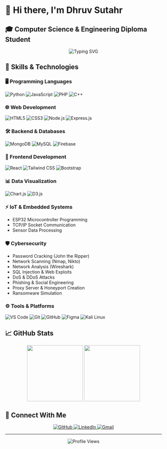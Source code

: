 # 👋 Hi there, I'm Dhruv Sutahr
## 🎓 Computer Science & Engineering Diploma Student

<div align="center">
  <img src="https://readme-typing-svg.herokuapp.com?font=Fira+Code&pause=1000&color=2D9EF7&center=true&vCenter=true&width=435&lines=Full+Stack+Developer;IoT+Enthusiast;Cybersecurity+Researcher" alt="Typing SVG" />
</div>

## 🚀 Skills & Technologies

### 🖥 Programming Languages
![Python](https://img.shields.io/badge/Python-3776AB?style=for-the-badge&logo=python&logoColor=white)
![JavaScript](https://img.shields.io/badge/JavaScript-F7DF1E?style=for-the-badge&logo=javascript&logoColor=black)
![PHP](https://img.shields.io/badge/PHP-777BB4?style=for-the-badge&logo=php&logoColor=white)
![C++](https://img.shields.io/badge/C++-00599C?style=for-the-badge&logo=c%2B%2B&logoColor=white)

### 🌐 Web Development
![HTML5](https://img.shields.io/badge/HTML5-E34F26?style=for-the-badge&logo=html5&logoColor=white)
![CSS3](https://img.shields.io/badge/CSS3-1572B6?style=for-the-badge&logo=css3&logoColor=white)
![Node.js](https://img.shields.io/badge/Node.js-43853D?style=for-the-badge&logo=node.js&logoColor=white)
![Express.js](https://img.shields.io/badge/Express.js-404D59?style=for-the-badge)

### 🛠️ Backend & Databases
![MongoDB](https://img.shields.io/badge/MongoDB-4EA94B?style=for-the-badge&logo=mongodb&logoColor=white)
![MySQL](https://img.shields.io/badge/MySQL-00000F?style=for-the-badge&logo=mysql&logoColor=white)
![Firebase](https://img.shields.io/badge/Firebase-039BE5?style=for-the-badge&logo=Firebase&logoColor=white)

### 🎨 Frontend Development
![React](https://img.shields.io/badge/React-20232A?style=for-the-badge&logo=react&logoColor=61DAFB)
![Tailwind CSS](https://img.shields.io/badge/Tailwind_CSS-38B2AC?style=for-the-badge&logo=tailwind-css&logoColor=white)
![Bootstrap](https://img.shields.io/badge/Bootstrap-563D7C?style=for-the-badge&logo=bootstrap&logoColor=white)

### 📊 Data Visualization
![Chart.js](https://img.shields.io/badge/Chart.js-FF6384?style=for-the-badge&logo=chart.js&logoColor=white)
![D3.js](https://img.shields.io/badge/D3.js-F9A03C?style=for-the-badge&logo=d3.js&logoColor=white)

### ⚡ IoT & Embedded Systems
- ESP32 Microcontroller Programming
- TCP/IP Socket Communication
- Sensor Data Processing

### 🛡 Cybersecurity
- Password Cracking (John the Ripper)
- Network Scanning (Nmap, Nikto)
- Network Analysis (Wireshark)
- SQL Injection & Web Exploits
- DoS & DDoS Attacks
- Phishing & Social Engineering
- Proxy Server & Honeyport Creation
- Ransomware Simulation

### ⚙️ Tools & Platforms
![VS Code](https://img.shields.io/badge/VS_Code-007ACC?style=for-the-badge&logo=visual-studio-code&logoColor=white)
![Git](https://img.shields.io/badge/Git-F05032?style=for-the-badge&logo=git&logoColor=white)
![GitHub](https://img.shields.io/badge/GitHub-100000?style=for-the-badge&logo=github&logoColor=white)
![Figma](https://img.shields.io/badge/Figma-F24E1E?style=for-the-badge&logo=figma&logoColor=white)
![Kali Linux](https://img.shields.io/badge/Kali_Linux-557C94?style=for-the-badge&logo=kali-linux&logoColor=white)

## 📈 GitHub Stats
<div align="center">
  <img height="180em" src="https://github-readme-stats-git-masterrstaa-rickstaa.vercel.app/api?username=beingdhruvv&show_icons=true&theme=radical&count_private=true"/>
  <img height="180em" src="https://github-readme-stats-git-masterrstaa-rickstaa.vercel.app/api/top-langs/?username=beingdhruvv&layout=compact&langs_count=7&theme=radical"/>
</div>

## 🤝 Connect With Me
<div align="center">
  <a href="https://github.com/beingdhruvv" target="_blank">
    <img src="https://img.shields.io/badge/GitHub-100000?style=for-the-badge&logo=github&logoColor=white" alt="GitHub"/>
  </a>
  <a href="https://linkedin.com/in/dhruv-suthar-496d" target="_blank">
    <img src="https://img.shields.io/badge/LinkedIn-0077B5?style=for-the-badge&logo=linkedin&logoColor=white" alt="LinkedIn"/>
  </a>
  <a href="mailto:dhruv.techx@gmail.com">
    <img src="https://img.shields.io/badge/Gmail-dhruv.techx%40gmail.com-red?style=for-the-badge&logo=gmail&logoColor=white" alt="Gmail"/>
  </a>
</div>

---
<div align="center">
  <img src="https://komarev.com/ghpvc/?username=beingdhruvv&color=blueviolet" alt="Profile Views"/>
</div> 
